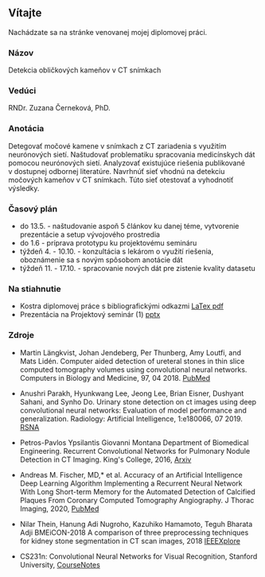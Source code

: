 ## <a name="about"></a>Vítajte

Nachádzate sa na stránke venovanej mojej diplomovej práci.

### Názov

 Detekcia obličkových kameňov v CT snímkach

### Vedúci
RNDr. Zuzana Černeková, PhD.

### Anotácia

Detegovať močové kamene v snímkach z CT zariadenia s využitím neurónových sietí. Naštudovať problematiku spracovania medicínskych dát pomocou neurónových sietí. Analyzovať existujúce riešenia publikované v dostupnej odbornej literatúre. Navrhnúť sieť vhodnú na detekciu močových kameňov v CT snímkach. Túto sieť otestovať a vyhodnotiť výsledky.


### Časový plán

* do 13.5. - naštudovanie aspoň 5 článkov ku danej téme, vytvorenie prezentácie a setup vývojového prostredia
* do 1.6 - príprava prototypu ku projektovému semináru
* týždeň 4. - 10.10. - konzultácia s lekárom o využití riešenia, oboznámenie sa s novým spôsobom anotácie dát
* týždeň 11. - 17.10. - spracovanie nových dát pre zistenie kvality datasetu 

### Na stiahnutie
* Kostra diplomovej práce s bibliografickými odkazmi [LaTex pdf](kostra.pdf)
* Prezentácia na Projektový seminár (1) [pptx](prezentacia_seminar1.pptx)

### Zdroje

* Martin Längkvist, Johan Jendeberg, Per Thunberg, Amy Loutfi, and Mats Lidén. Computer aided detection of ureteral stones in thin slice computed tomography volumes using convolutional neural networks. Computers in Biology and Medicine, 97, 04 2018. [PubMed](https://pubmed.ncbi.nlm.nih.gov/29730498/)

* Anushri Parakh, Hyunkwang Lee, Jeong Lee, Brian Eisner, Dushyant Sahani, and Synho Do. Urinary stone detection on ct images using deep convolutional neural networks: Evaluation of model performance and generalization. Radiology: Artificial Intelligence, 1:e180066, 07 2019. [RSNA](https://pubs.rsna.org/doi/full/10.1148/ryai.2019180066)

* Petros-Pavlos Ypsilantis Giovanni Montana Department of Biomedical Engineering. Recurrent Convolutional Networks for Pulmonary Nodule Detection in CT Imaging. King's College, 2016, [Arxiv](https://arxiv.org/pdf/1609.09143.pdf)

* Andreas M. Fischer, MD,* et al. Accuracy of an Artificial Intelligence Deep Learning Algorithm Implementing a Recurrent Neural Network With Long Short-term Memory for the Automated Detection of Calcified Plaques From Coronary Computed Tomography Angiography. J Thorac Imaging, 2020, [PubMed](https://pubmed.ncbi.nlm.nih.gov/32168163/)

* Nilar Thein, Hanung Adi Nugroho, Kazuhiko Hamamoto, Teguh Bharata Adji BMEiCON-2018 A comparison of three preprocessing techniques for
kidney stone segmentation in CT scan images, 2018 [IEEEXplore](https://ieeexplore.ieee.org/abstract/document/8609996)

* CS231n: Convolutional Neural Networks for Visual Recognition, Stanford University, [CourseNotes](http://cs231n.stanford.edu/)
